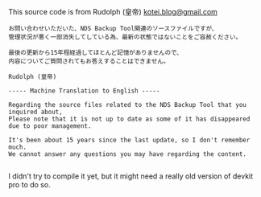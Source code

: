 This source code is from Rudolph (皇帝) kotei.blog@gmail.com

```text
お問い合わせいただいた、NDS Backup Tool関連のソースファイルですが、
管理状況が悪く一部消失してしている為、最新の状態ではないことをご容赦ください。

最後の更新から15年程経過してほとんど記憶がありませんので、
内容についてご質問されてもお答えすることはできません。

Rudolph (皇帝)

----- Machine Translation to English -----

Regarding the source files related to the NDS Backup Tool that you inquired about,
Please note that it is not up to date as some of it has disappeared due to poor management.

It's been about 15 years since the last update, so I don't remember much.
We cannot answer any questions you may have regarding the content.


````

I didn't try to compile it yet, but it might need a really old version of devkit pro to do so.
